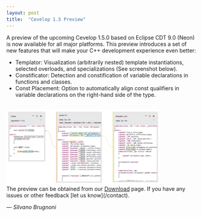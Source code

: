```yaml
---
layout: post
title:  "Cevelop 1.5 Preview"
---
```

A preview of the upcoming Cevelop 1.5.0 based on Eclipse CDT 9.0 (Neon) is now available for all major platforms. This preview introduces a set of new features that will make your C++ development experience even better:

* Templator: Visualization (arbitrarily nested) template instantiations, selected overloads, and specializations (See screenshot below).
* Constificator: Detection and constification of variable declarations in functions and classes.
* Const Placement: Option to automatically align const qualifiers in variable declarations on the right-hand side of the type.

<br/>

<img src="/img/templator-vector.png" class="img-responsive center-block" style="width:80%" alt="Template Instantiation Example">

<br/>
The preview can be obtained from our <a href='/download/'>Download</a> page. If you have any issues or other feedback [let us know](/contact).

<p class="pull-right">
  <em>&mdash; Silvano Brugnoni</em>
</p>
